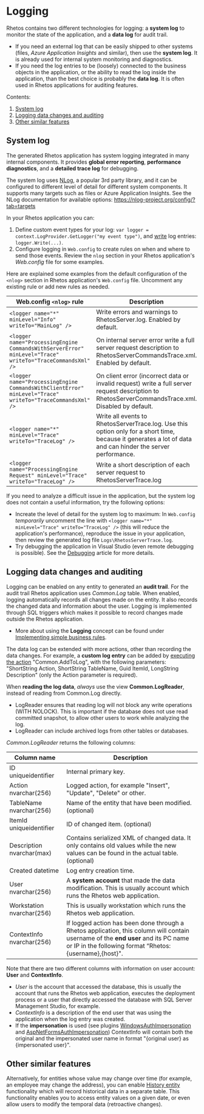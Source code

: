 # Logging

Rhetos contains two different technologies for logging:
a **system log** to monitor the state of the application,
and a **data log** for audit trail.

* If you need an external log that can be easily shipped to other systems
  (files, *Azure Application Insights* and similar), then use the **system log**.
  It is already used for internal system monitoring and diagnostics.
* If you need the log entries to be (loosely) connected to the business objects in the application,
  or the ability to read the log inside the application,
  than the best choice is probably the **data log**.
  It is often used in Rhetos applications for auditing features.

Contents:

1. [System log](#system-log)
2. [Logging data changes and auditing](#logging-data-changes-and-auditing)
3. [Other similar features](#other-similar-features)

## System log

The generated Rhetos application has system logging integrated in many internal components.
It provides **global error reporting**, **performance diagnostics**,
and a **detailed trace log** for debugging.

The system log uses [NLog](https://nlog-project.org/), a popular 3rd party library,
and it can be configured to different level of detail for different system components.
It supports many targets such as files or Azure Application Insights.
See the NLog documentation for available options: <https://nlog-project.org/config/?tab=targets>

In your Rhetos application you can:

1. Define custom event types for your log: `var logger = context.LogProvider.GetLogger("my event type")`,
   and [write](https://github.com/Rhetos/Rhetos/blob/master/Source/Rhetos.Logging.Interfaces/ILogger.cs)
   log entries: `logger.Write(...)`.
2. Configure logging in `Web.config` to create rules on when and where to send those events.
   Review the `nlog` section in your Rhetos application's *Web.config* file for some examples.

Here are explained some examples from the default configuration of the `<nlog>` section
in Rhetos application's `Web.config` file.
Uncomment any existing rule or add new rules as needed.

| Web.config `<nlog>` rule | Description |
| --- | --- |
| `<logger name="*" minLevel="Info" writeTo="MainLog" />` | Write errors and warnings to RhetosServer.log. Enabled by default. |
| `<logger name="ProcessingEngine CommandsWithServerError" minLevel="Trace" writeTo="TraceCommandsXml" />` | On internal server error write a full server request description to RhetosServerCommandsTrace.xml. Enabled by default. |
| `<logger name="ProcessingEngine CommandsWithClientError" minLevel="Trace" writeTo="TraceCommandsXml" />` | On client error (incorrect data or invalid request) write a full server request description to RhetosServerCommandsTrace.xml. Disabled by default. |
| `<logger name="*" minLevel="Trace" writeTo="TraceLog" />` | Write all events to RhetosServerTrace.log. Use this option only for a short time, because it generates a lot of data and can hinder the server performance. |
| `<logger name="ProcessingEngine Request" minLevel="Trace" writeTo="TraceLog" />` | Write a short description of each server request to RhetosServerTrace.log |

If you need to analyze a difficult issue in the application,
but the system log does not contain a useful information,
try the following options:

* Increate the level of detail for the system log to maximum:
  In `Web.config` *temporarily* uncomment the line with
  `<logger name="*" minLevel="Trace" writeTo="TraceLog" />`
  (this will reduce the application's performance),
  reproduce the issue in your application,
  then review the generated log file `Logs\RhetosServerTrace.log`.
* Try debugging the application in Visual Studio
  (even remote debugging is possible).
  See the [Debugging](Debugging) article for more details.

## Logging data changes and auditing

Logging can be enabled on any entity to generated an **audit trail**.
For the audit trail Rhetos application uses *Common.Log* table.
When enabled, logging automatically records all changes made on the entity.
It also records the changed data and information about the user.
Logging is implemented through SQL triggers which makes it possible to record changes
made outside the Rhetos application.

* More about using the **Logging** concept can be found under
  [Implementing simple business rules](Implementing-simple-business-rules#Logging).

The data log can be extended with more actions, other than recording the data changes.
For example, a **custom log entry** can be added by
[executing the action](Action-concept#execute-an-action) "Common.AddToLog",
with the following parameters: "ShortString Action, ShortString TableName, Guid ItemId, LongString Description"
(only the Action parameter is required).

When **reading the log data**, *always* use the view **Common.LogReader**,
instead of reading from Common.Log directly.

* LogReader ensures that reading log will not block any write operations (WITH NOLOCK).
  This is important if the database does not use read committed snapshot,
  to allow other users to work while analyzing the log.
* LogReader can include archived logs from other tables or databases.

*Common.LogReader* returns the following columns:

| Column name | Description |
| --- | --- |
| ID uniqueidentifier | Internal primary key. |
| Action nvarchar(256) | Logged action, for example "Insert", "Update", "Delete" or other. |
| TableName nvarchar(256) | Name of the entity that have been modified. (optional) |
| ItemId uniqueidentifier | ID of changed item. (optional) |
| Description nvarchar(max) | Contains serialized XML of changed data. It only contains old values while the new values can be found in the actual table. (optional) |
| Created datetime | Log entry creation time. |
| User nvarchar(256) | A **system account** that made the data modification. This is usually account which runs the Rhetos web application. |
| Workstation nvarchar(256) | This is usually workstation which runs the Rhetos web application. |
| ContextInfo nvarchar(256) | If logged action has been done through a Rhetos application, this column will contain username of the **end user** and its PC name or IP in the following format “Rhetos:{username},{host}". |

Note that there are two different columns with information on user account: **User** and **ContextInfo**.

* *User* is the account that accessed the database, this is usually the account that runs
  the Rhetos web application, executes the deployment process or a user that directly
  accessed the database with SQL Server Management Studio, for example.
* *ContextInfo* is a description of the end user that was using the application
  when the log entry was created.
* If the **impersonation** is used (see plugins
  [WindowsAuthImpersonation](https://github.com/Rhetos/WindowsAuthImpersonation)
  and [AspNetFormsAuthImpersonation](https://github.com/Rhetos/AspNetFormsAuthImpersonation))
  ContextInfo will contain both the original and the impersonated
  user name in format "{original user} as {impersonated user}".

## Other similar features

Alternatively, for entities whose value may change over time
(for example, an employee may change the address),
you can enable [History entity](Temporal-data-and-change-history)
functionality which will record historical data in a separate table.
This functionality enables you to access entity values on a given date,
or even allow users to modify the temporal data (retroactive changes).
